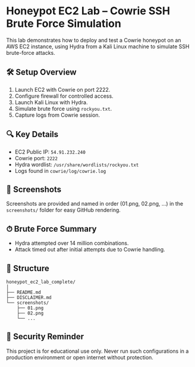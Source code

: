 # Honeypot EC2 Lab – Cowrie SSH Brute Force Simulation

This lab demonstrates how to deploy and test a Cowrie honeypot on an AWS EC2 instance, using Hydra from a Kali Linux machine to simulate SSH brute-force attacks.

## 🛠 Setup Overview

1. Launch EC2 with Cowrie on port 2222.
2. Configure firewall for controlled access.
3. Launch Kali Linux with Hydra.
4. Simulate brute force using `rockyou.txt`.
5. Capture logs from Cowrie session.

## 🔍 Key Details

- EC2 Public IP: `54.91.232.240`
- Cowrie port: `2222`
- Hydra wordlist: `/usr/share/wordlists/rockyou.txt`
- Logs found in `cowrie/log/cowrie.log`

## 📸 Screenshots

Screenshots are provided and named in order (01.png, 02.png, ...) in the `screenshots/` folder for easy GitHub rendering.

## ⏱ Brute Force Summary

- Hydra attempted over 14 million combinations.
- Attack timed out after initial attempts due to Cowrie handling.

## 📁 Structure

```
honeypot_ec2_lab_complete/
│
├── README.md
├── DISCLAIMER.md
└── screenshots/
    ├── 01.png
    ├── 02.png
    └── ...
```

## 🔐 Security Reminder

This project is for educational use only. Never run such configurations in a production environment or open internet without protection.

